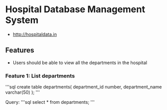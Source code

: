 # Hospital Database Management System

* http://hospitaldata.in

## Features

* Users should be able to view all the departments in the hospital

### Feature 1: List departments
'''sql
create table departments(
  department_id number,
  department_name varchar(50)
  );
  '''
  
Query:
  '''sql
  select * from departments;
  '''
